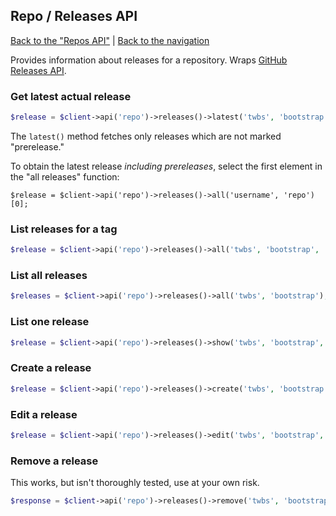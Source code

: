 ## Repo / Releases API
[Back to the "Repos API"](../repos.md) | [Back to the navigation](../README.md)

Provides information about releases for a repository. Wraps [GitHub Releases API](https://developer.github.com/v3/repos/releases/).

### Get latest actual release

```php
$release = $client->api('repo')->releases()->latest('twbs', 'bootstrap');
```

The ```latest()``` method fetches only releases which are not marked "prerelease."  

To obtain the latest release *including prereleases*, select the first element in the "all releases" function:
```
$release = $client->api('repo')->releases()->all('username', 'repo')[0];
```
### List releases for a tag

```php
$release = $client->api('repo')->releases()->all('twbs', 'bootstrap', 'd890eec');
```

### List all releases

```php
$releases = $client->api('repo')->releases()->all('twbs', 'bootstrap');
```

### List one release

```php
$release = $client->api('repo')->releases()->show('twbs', 'bootstrap', $id);
```

### Create a release
```php
$release = $client->api('repo')->releases()->create('twbs', 'bootstrap', array('tag_name' => 'v1.1'));
```

### Edit a release
```php
$release = $client->api('repo')->releases()->edit('twbs', 'bootstrap', $id, array('name' => 'New release name'));
```

### Remove a release

This works, but isn't thoroughly tested, use at your own risk.

```php
$response = $client->api('repo')->releases()->remove('twbs', 'bootstrap', $id);
```
